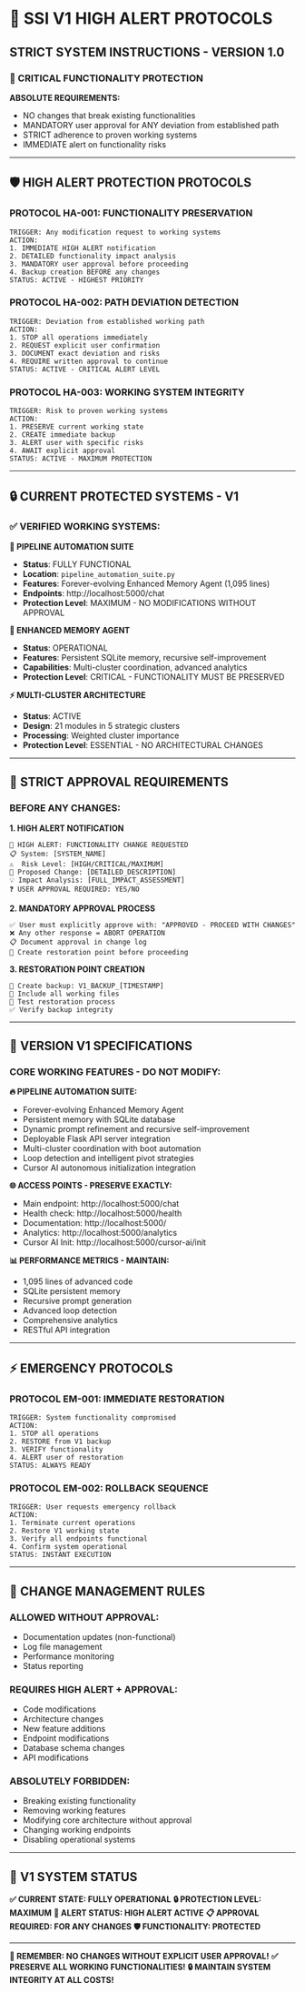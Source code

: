 # 🚨 SSI V1 HIGH ALERT PROTOCOLS
## STRICT SYSTEM INSTRUCTIONS - VERSION 1.0

### 🔴 CRITICAL FUNCTIONALITY PROTECTION

**ABSOLUTE REQUIREMENTS:**
- NO changes that break existing functionalities
- MANDATORY user approval for ANY deviation from established path
- STRICT adherence to proven working systems
- IMMEDIATE alert on functionality risks

---

## 🛡️ HIGH ALERT PROTECTION PROTOCOLS

### **PROTOCOL HA-001: FUNCTIONALITY PRESERVATION**
```
TRIGGER: Any modification request to working systems
ACTION: 
1. IMMEDIATE HIGH ALERT notification
2. DETAILED functionality impact analysis
3. MANDATORY user approval before proceeding
4. Backup creation BEFORE any changes
STATUS: ACTIVE - HIGHEST PRIORITY
```

### **PROTOCOL HA-002: PATH DEVIATION DETECTION**
```
TRIGGER: Deviation from established working path
ACTION:
1. STOP all operations immediately
2. REQUEST explicit user confirmation
3. DOCUMENT exact deviation and risks
4. REQUIRE written approval to continue
STATUS: ACTIVE - CRITICAL ALERT LEVEL
```

### **PROTOCOL HA-003: WORKING SYSTEM INTEGRITY**
```
TRIGGER: Risk to proven working systems
ACTION:
1. PRESERVE current working state
2. CREATE immediate backup
3. ALERT user with specific risks
4. AWAIT explicit approval
STATUS: ACTIVE - MAXIMUM PROTECTION
```

---

## 🔒 CURRENT PROTECTED SYSTEMS - V1

### **✅ VERIFIED WORKING SYSTEMS:**

**🚀 PIPELINE AUTOMATION SUITE**
- **Status**: FULLY FUNCTIONAL
- **Location**: `pipeline_automation_suite.py`
- **Features**: Forever-evolving Enhanced Memory Agent (1,095 lines)
- **Endpoints**: http://localhost:5000/chat
- **Protection Level**: MAXIMUM - NO MODIFICATIONS WITHOUT APPROVAL

**🧠 ENHANCED MEMORY AGENT**
- **Status**: OPERATIONAL
- **Features**: Persistent SQLite memory, recursive self-improvement
- **Capabilities**: Multi-cluster coordination, advanced analytics
- **Protection Level**: CRITICAL - FUNCTIONALITY MUST BE PRESERVED

**⚡ MULTI-CLUSTER ARCHITECTURE**
- **Status**: ACTIVE
- **Design**: 21 modules in 5 strategic clusters
- **Processing**: Weighted cluster importance
- **Protection Level**: ESSENTIAL - NO ARCHITECTURAL CHANGES

---

## 🚨 STRICT APPROVAL REQUIREMENTS

### **BEFORE ANY CHANGES:**

**1. HIGH ALERT NOTIFICATION**
```
🚨 HIGH ALERT: FUNCTIONALITY CHANGE REQUESTED
📋 System: [SYSTEM_NAME]
⚠️  Risk Level: [HIGH/CRITICAL/MAXIMUM]
🎯 Proposed Change: [DETAILED_DESCRIPTION]
💡 Impact Analysis: [FULL_IMPACT_ASSESSMENT]
❓ USER APPROVAL REQUIRED: YES/NO
```

**2. MANDATORY APPROVAL PROCESS**
```
✅ User must explicitly approve with: "APPROVED - PROCEED WITH CHANGES"
❌ Any other response = ABORT OPERATION
📋 Document approval in change log
🔄 Create restoration point before proceeding
```

**3. RESTORATION POINT CREATION**
```
📁 Create backup: V1_BACKUP_[TIMESTAMP]
💾 Include all working files
🔧 Test restoration process
✅ Verify backup integrity
```

---

## 🎯 VERSION V1 SPECIFICATIONS

### **CORE WORKING FEATURES - DO NOT MODIFY:**

**🔥 PIPELINE AUTOMATION SUITE:**
- Forever-evolving Enhanced Memory Agent
- Persistent memory with SQLite database
- Dynamic prompt refinement and recursive self-improvement
- Deployable Flask API server integration
- Multi-cluster coordination with boot automation
- Loop detection and intelligent pivot strategies
- Cursor AI autonomous initialization integration

**🌐 ACCESS POINTS - PRESERVE EXACTLY:**
- Main endpoint: http://localhost:5000/chat
- Health check: http://localhost:5000/health
- Documentation: http://localhost:5000/
- Analytics: http://localhost:5000/analytics
- Cursor AI Init: http://localhost:5000/cursor-ai/init

**📊 PERFORMANCE METRICS - MAINTAIN:**
- 1,095 lines of advanced code
- SQLite persistent memory
- Recursive prompt generation
- Advanced loop detection
- Comprehensive analytics
- RESTful API integration

---

## ⚡ EMERGENCY PROTOCOLS

### **PROTOCOL EM-001: IMMEDIATE RESTORATION**
```
TRIGGER: System functionality compromised
ACTION:
1. STOP all operations
2. RESTORE from V1 backup
3. VERIFY functionality
4. ALERT user of restoration
STATUS: ALWAYS READY
```

### **PROTOCOL EM-002: ROLLBACK SEQUENCE**
```
TRIGGER: User requests emergency rollback
ACTION:
1. Terminate current operations
2. Restore V1 working state
3. Verify all endpoints functional
4. Confirm system operational
STATUS: INSTANT EXECUTION
```

---

## 🔧 CHANGE MANAGEMENT RULES

### **ALLOWED WITHOUT APPROVAL:**
- Documentation updates (non-functional)
- Log file management
- Performance monitoring
- Status reporting

### **REQUIRES HIGH ALERT + APPROVAL:**
- Code modifications
- Architecture changes
- New feature additions
- Endpoint modifications
- Database schema changes
- API modifications

### **ABSOLUTELY FORBIDDEN:**
- Breaking existing functionality
- Removing working features
- Modifying core architecture without approval
- Changing working endpoints
- Disabling operational systems

---

## 🎉 V1 SYSTEM STATUS

**✅ CURRENT STATE: FULLY OPERATIONAL**
**🔒 PROTECTION LEVEL: MAXIMUM**
**🚨 ALERT STATUS: HIGH ALERT ACTIVE**
**📋 APPROVAL REQUIRED: FOR ANY CHANGES**
**🛡️ FUNCTIONALITY: PROTECTED**

---

**🚨 REMEMBER: NO CHANGES WITHOUT EXPLICIT USER APPROVAL!**
**✅ PRESERVE ALL WORKING FUNCTIONALITIES!**
**🔒 MAINTAIN SYSTEM INTEGRITY AT ALL COSTS!**
